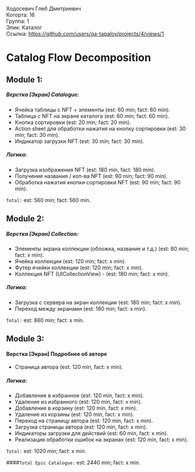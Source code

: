 Ходосевич Глеб Дмитриевич
<br /> Когорта: 16
<br /> Группа: 1
<br /> Эпик: Каталог
<br /> Ссылка: https://github.com/users/qa-tapalov/projects/4/views/1

# Catalog Flow Decomposition


## Module 1:

##### Верстка [Экран] Catalogue:
- Ячейка таблицы с NFT + элементы (est: 60 min; fact: 60 min).
- Таблица с NFT на экране каталога (est: 60 min; fact: 60 min).
- Кнопка сортировки (est: 20 min; fact: 20 min).
- Action sheet для обработки нажатия на кнопку сортировки (est: 30 min; fact: 30 min).
- Индикатор загрузки NFT (est: 30 min; fact: 30 min).

##### Логика:
- Загрузка изображения NFT (est: 180 min, fact: 180 min).
- Получение названия / кол-ва NFT (est: 90 min; fact: 90 min).
- Обработка нажатия кнопки сортировки NFT (est: 90 min; fact: 90 min).

`Total:` est: 560 min; fact: 560 min.

## Module 2:
        
##### Верстка [Экран] Collection:
- Элементы экрана коллекции (обложка, название и т.д.) (est: 80 min; fact: x min).
- Ячейка коллекции (est: 120 min; fact: x min).
- Футер ячейки коллекции (est: 120 min; fact: x min).
- Коллекция NFT (UICollectionView) - (est: 180 min; fact: x min).

##### Логика:
- Загрузка с сервера на экран коллекции (est: 180 min; fact: x min).
- Переход между экранами (est: 180 min; fact: x min).

`Total:` est: 860 min; fact: x min.
        
## Module 3:

#### Верстка [Экран] Подробнее об авторе
- Страница автора (est: 120 min, fact: x min).

##### Логика:
- Добавление в избранное (est: 120 min, fact: x min).
- Удаление из избранного (est: 120 min, fact: x min).
- Добавление в корзину (est: 120 min, fact: x min).
- Удаление из корзины (est: 120 min, fact: x min).
- Переход на страницу автора (est: 120 min, fact: x min).
- Загрузка страницы автора (est: 120 min, fact: x min).
- Индикаторы загрузки для действий (est: 60 min, fact: x min).
- Реализация обработки ошибок на экранах (est: 120 min, fact: x min).

`Total:` est: 1020 min; fact: x min.

####`Total Epic Catalogue:` est: 2440 min; fact: x min.
